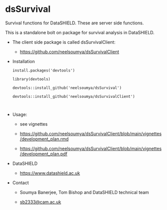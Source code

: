 # dsSurvival

Survival functions for DataSHIELD. These are server side functions.

This is a standalone bolt on package for survival analysis in DataSHIELD.

* The client side package is called dsSurvivalClient:

    * https://github.com/neelsoumya/dsSurvivalClient

* Installation

    ```
   install.packages('devtools')
	
	library(devtools)
	
	devtools::install_github('neelsoumya/dsSurvival')
   
	devtools::install_github('neelsoumya/dsSurvivalClient')
		
	 
    
    ```


* Usage:

    * see vignettes

    * https://github.com/neelsoumya/dsSurvivalClient/blob/main/vignettes/development_plan.rmd

    * https://github.com/neelsoumya/dsSurvivalClient/blob/main/vignettes/development_plan.pdf 

* DataSHIELD 

    * https://www.datashield.ac.uk

* Contact

    * Soumya Banerjee, Tom Bishop and DataSHIELD technical team

    * sb2333@cam.ac.uk


    




